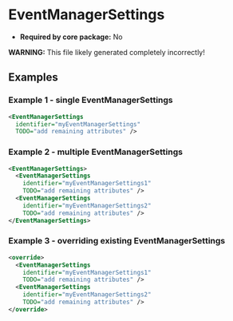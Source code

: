 # EventManagerSettings

- **Required by core package:** No

**WARNING:** This file likely generated completely incorrectly!

## Examples

### Example 1 - single EventManagerSettings

```xml
<EventManagerSettings
  identifier="myEventManagerSettings"
  TODO="add remaining attributes" />
```

### Example 2 - multiple EventManagerSettings

```xml
<EventManagerSettings>
  <EventManagerSettings
    identifier="myEventManagerSettings1"
    TODO="add remaining attributes" />
  <EventManagerSettings
    identifier="myEventManagerSettings2"
    TODO="add remaining attributes" />
</EventManagerSettings>
```

### Example 3 - overriding existing EventManagerSettings

```xml
<override>
  <EventManagerSettings
    identifier="myEventManagerSettings1"
    TODO="add remaining attributes" />
  <EventManagerSettings
    identifier="myEventManagerSettings2"
    TODO="add remaining attributes" />
</override>
```

